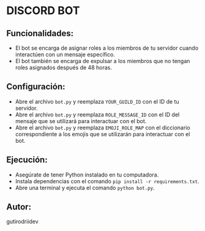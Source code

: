 # DISCORD BOT

## Funcionalidades:

- El bot se encarga de asignar roles a los miembros de tu servidor cuando interactúen con un mensaje específico.
- El bot también se encarga de expulsar a los miembros que no tengan roles asignados después de 48 horas.

## Configuración:

- Abre el archivo `bot.py` y reemplaza `YOUR_GUILD_ID` con el ID de tu servidor.
- Abre el archivo `bot.py` y reemplaza `ROLE_MESSAGE_ID` con el ID del mensaje que se utilizará para interactuar con el bot.
- Abre el archivo `bot.py` y reemplaza `EMOJI_ROLE_MAP` con el diccionario correspondiente a los emojis que se utilizarán para interactuar con el bot.

## Ejecución:

- Asegúrate de tener Python instalado en tu computadora.
- Instala dependencias con el comando `pip install -r requirements.txt`.
- Abre una terminal y ejecuta el comando `python bot.py`.

## Autor:

gutirodriidev